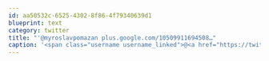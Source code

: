 ```yaml
---
id: aa50532c-6525-4302-8f86-4f79340639d1
blueprint: text
category: twitter
title: "'@myroslavpomazan plus.google.com/10509911694508…"
caption: '<span class="username username_linked">@<a href="https://twitter.com/myroslavpomazan" title="Myroslav Pomazan">myroslavpomazan</a></span> <a href="https://plus.google.com/105099116945089020235/posts/Ndaz9UxqxWs" title="https://plus.google.com/105099116945089020235/posts/Ndaz9UxqxWs" class="link link_untco">plus.google.com/10509911694508…</a>'
---
```

